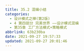 ```yaml
---
title: 35.2 混编小结
categories: 
  - 设计模式之禅(第2版)
  - 4 第四部分 完美世界 ——设计模式混编
  - 第35章 工厂方法模式+策略模式
abbrlink: 63b230ba
date: 2021-09-27 19:57:33
updated: 2021-09-27 20:01:46
---
```

